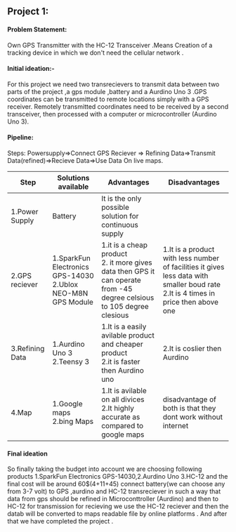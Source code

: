 
## Project 1:
 #### Problem Statement:
 Own GPS Transmitter with the HC-12 Transceiver .Means Creation of a tracking device in which we don't need the cellular network  .

 #### Initial ideation:-
 For this project we need two transrecievers  to transmit data between two parts of the project ,a gps module ,battery and a Aurdino Uno 3 .GPS coordinates can be transmitted to remote locations simply with a GPS receiver. Remotely transmitted coordinates need to be received by a second transceiver, then processed with a computer or microcontroller (Aurdino Uno 3).
 
 #### Pipeline:
Steps: Powersupply=>Connect GPS Reciever => Refining Data=>Transmit Data(refined)=>Recieve Data=>Use Data On live maps.
 
Step| Solutions available | Advantages | Disadvantages
--------|---------------------|------------|--------------
 1.Power Supply                  |Battery                             | It is the only possible solution for continuous supply  
 2.GPS reciever                   |1.SparkFun Electronics GPS-14030<br/>2.Ublox NEO-M8N GPS Module|1.it is a cheap product <br/>2. it more gives data then GPS it can operate from -45 degree celsious to 105 degree  clesious|1.It is a product  with less number of facilities it gives less data with smaller boud rate<br/>2.It is 4 times in price then above one
3.Refining Data |1.Aurdino Uno 3  <br/>2.Teensy 3 | 1.It is a easily avilable product and cheaper product<br/>2.it is faster then Aurdino uno |2.It is coslier then Aurdino|3.Transmitting data and recieving |1.Mobile  transmission<br/2.HC-12 transreciever|1.it is easily avilable <br/>2.it is cheaper product and works upto one Km|1.It doesn't work for long distances|
4.Map|1.Google maps<br/>2.bing Maps|1.It is avilable on all divices<br/>2.It highly accurate as compared to google  maps|disadvantage of both is that they dont work without internet|

#### Final ideation
So finally taking the budget into account we are choosing following products 1.SparkFun Electronics GPS-14030,2.Aurdino Uno 3.HC-12
and the final cost will be around 60$(4+11+45)  connect battery(we can choose any from 3-7 volt)  to GPS ,aurdino and HC-12 transreciever in such a way that data from gps should be refined in Microconttroller (Aurdino) and then to HC-12 for transmission
for recieving we use the HC-12 reciever and then the datab will be converted to maps  readable file by online platforms . And after that we have completed the project .
